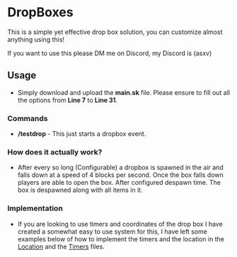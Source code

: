 # DropBoxes

This is a simple yet effective drop box solution, you can customize almost anything using this!

If you want to use this please DM me on Discord, my Discord is (asxv)


## Usage 
- Simply download and upload the **main.sk** file. Please ensure to fill out all the options from **Line 7** to **Line 31**.
### Commands
- **/testdrop** - This just starts a dropbox event.
### How does it actually work?
- After every so long (Configurable) a dropbox is spawned in the air and falls down at a speed of 4 blocks per second. Once the box falls down players are able to open the box. After configured despawn time. The box is despawned along with all items in it.
### Implementation
- If you are looking to use timers and coordinates of the drop box I have created a somewhat easy to use system for this, I have left some examples below of how to implement the timers and the location in the [Location](https://github.com/asxvas/dropBox/blob/main/location.sk) and the [Timers](https://github.com/asxvas/dropBox/blob/main/timers.sk) files.
